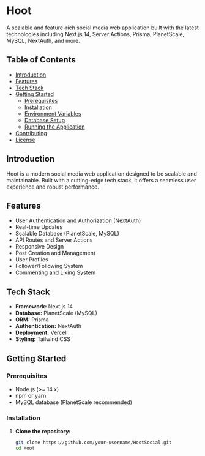 # Hoot

A scalable and feature-rich social media web application built with the latest technologies including Next.js 14, Server Actions, Prisma, PlanetScale, MySQL, NextAuth, and more.

## Table of Contents
- [Introduction](#introduction)
- [Features](#features)
- [Tech Stack](#tech-stack)
- [Getting Started](#getting-started)
  - [Prerequisites](#prerequisites)
  - [Installation](#installation)
  - [Environment Variables](#environment-variables)
  - [Database Setup](#database-setup)
  - [Running the Application](#running-the-application)
- [Contributing](#contributing)
- [License](#license)

## Introduction
Hoot is a modern social media web application designed to be scalable and maintainable. Built with a cutting-edge tech stack, it offers a seamless user experience and robust performance.

## Features
- User Authentication and Authorization (NextAuth)
- Real-time Updates
- Scalable Database (PlanetScale, MySQL)
- API Routes and Server Actions
- Responsive Design
- Post Creation and Management
- User Profiles
- Follower/Following System
- Commenting and Liking System

## Tech Stack
- **Framework:** Next.js 14
- **Database:** PlanetScale (MySQL)
- **ORM:** Prisma
- **Authentication:** NextAuth
- **Deployment:** Vercel
- **Styling:** Tailwind CSS

## Getting Started

### Prerequisites
- Node.js (>= 14.x)
- npm or yarn
- MySQL database (PlanetScale recommended)

### Installation
1. **Clone the repository:**
   ```bash
   git clone https://github.com/your-username/HootSocial.git
   cd Hoot
